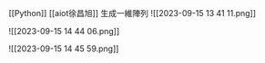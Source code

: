 [[Python]]
[[aiot徐昌旭]]
生成一維陣列
![[2023-09-15 13 41 11.png]]

![[2023-09-15 14 44 06.png]]

![[2023-09-15 14 45 59.png]]


